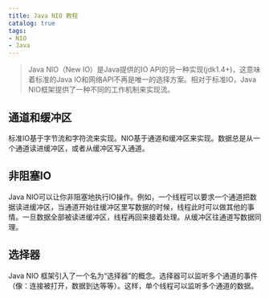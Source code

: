 ```yaml
---
title: Java NIO 教程
catalog: true
tags:
- NIO
- Java
---
```

>Java NIO（New IO）是Java提供的IO API的另一种实现(jdk1.4+)，这意味着标准的Java IO和网络API不再是唯一的选择方案。相对于标准IO，Java NIO框架提供了一种不同的工作机制来实现流。

## 通道和缓冲区

标准IO基于字节流和字符流来实现。NIO基于通道和缓冲区来实现。数据总是从一个通道读进缓冲区，或者从缓冲区写入通道。

## 非阻塞IO

Java NIO可以让你非阻塞地执行IO操作。例如，一个线程可以要求一个通道把数据读进缓冲区，当通道开始往缓冲区里写数据的时候，线程此时可以做其他的事情。一旦数据全部被读进缓冲区，线程再回来接着处理。从缓冲区往通道写数据同理。

## 选择器

Java NIO 框架引入了一个名为“选择器”的概念。选择器可以监听多个通道的事件（像：连接被打开，数据到达等等）。这样，单个线程可以监听多个通道的数据。

